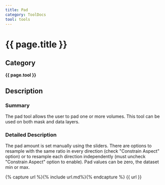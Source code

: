 ```yaml
---
title: Pad
category: ToolDocs 
tool: tools
---
```


# {{ page.title }} 

## Category

**{{ page.tool }}**

## Description

### Summary

The pad tool allows the user to pad one or more volumes. This tool can be used on both mask and data layers.

### Detailed Description

The pad amount is set manually using the sliders. There are options to resample with the same ratio in every direction (check "Constrain Aspect" option) or to resample each direction independently (must uncheck "Constrain Aspect" option to enable). Pad values can be zero, the dataset min or max.

{% capture url %}{% include url.md%}{% endcapture %}
{{ url }}
